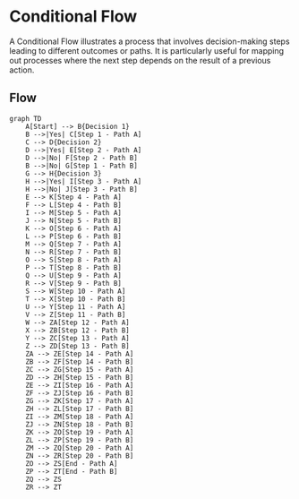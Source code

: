 
# Conditional Flow

A Conditional Flow illustrates a process that involves decision-making steps leading to different outcomes or paths. It is particularly useful for mapping out processes where the next step depends on the result of a previous action.

## Flow

```mermaid
graph TD
    A[Start] --> B{Decision 1}
    B -->|Yes| C[Step 1 - Path A]
    C --> D{Decision 2}
    D -->|Yes| E[Step 2 - Path A]
    D -->|No| F[Step 2 - Path B]
    B -->|No| G[Step 1 - Path B]
    G --> H{Decision 3}
    H -->|Yes| I[Step 3 - Path A]
    H -->|No| J[Step 3 - Path B]
    E --> K[Step 4 - Path A]
    F --> L[Step 4 - Path B]
    I --> M[Step 5 - Path A]
    J --> N[Step 5 - Path B]
    K --> O[Step 6 - Path A]
    L --> P[Step 6 - Path B]
    M --> Q[Step 7 - Path A]
    N --> R[Step 7 - Path B]
    O --> S[Step 8 - Path A]
    P --> T[Step 8 - Path B]
    Q --> U[Step 9 - Path A]
    R --> V[Step 9 - Path B]
    S --> W[Step 10 - Path A]
    T --> X[Step 10 - Path B]
    U --> Y[Step 11 - Path A]
    V --> Z[Step 11 - Path B]
    W --> ZA[Step 12 - Path A]
    X --> ZB[Step 12 - Path B]
    Y --> ZC[Step 13 - Path A]
    Z --> ZD[Step 13 - Path B]
    ZA --> ZE[Step 14 - Path A]
    ZB --> ZF[Step 14 - Path B]
    ZC --> ZG[Step 15 - Path A]
    ZD --> ZH[Step 15 - Path B]
    ZE --> ZI[Step 16 - Path A]
    ZF --> ZJ[Step 16 - Path B]
    ZG --> ZK[Step 17 - Path A]
    ZH --> ZL[Step 17 - Path B]
    ZI --> ZM[Step 18 - Path A]
    ZJ --> ZN[Step 18 - Path B]
    ZK --> ZO[Step 19 - Path A]
    ZL --> ZP[Step 19 - Path B]
    ZM --> ZQ[Step 20 - Path A]
    ZN --> ZR[Step 20 - Path B]
    ZO --> ZS[End - Path A]
    ZP --> ZT[End - Path B]
    ZQ --> ZS
    ZR --> ZT
```
